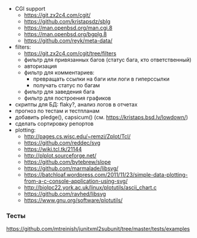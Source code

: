- CGI support
	- https://git.zx2c4.com/cgit/
	- https://github.com/kristapsdz/sblg
	- https://man.openbsd.org/man.cgi.8
	- https://man.openbsd.org/bgplg.8
	- https://github.com/reyk/meta-data/
- filters:
	- https://git.zx2c4.com/cgit/tree/filters
	- фильтр для привязанных багов (статус бага, кто ответственный)
	- авторизация
	- фильтр для комментариев:
		- превращать ссылки на баги или логи в гиперссылки
		- получать статус по багам
	- фильтр для заведения бага
	- фильтр для построения графиков
- скрипты для БД: flaky?, анализ логов в отчетах
- прогноз по тестам и тестпланам
- добавить pledge(), capsicum() (см. https://kristaps.bsd.lv/lowdown/)
- сделать сортировку репортов
- plotting:
	- http://pages.cs.wisc.edu/~remzi/Zplot/Tcl/
	- https://github.com/reddec/svg
	- https://wiki.tcl.tk/21144
	- http://plplot.sourceforge.net/
	- https://github.com/bytebrew/slope
	- https://github.com/marmalade/libsvg/
	- https://batchloaf.wordpress.com/2011/11/23/simple-data-plotting-from-a-c-console-application-using-svg/
	- http://biolpc22.york.ac.uk/linux/plotutils/ascii_chart.c
	- https://github.com/ravhed/libsvg
	- https://www.gnu.org/software/plotutils/

### Тесты

https://github.com/mtreinish/junitxml2subunit/tree/master/tests/examples
